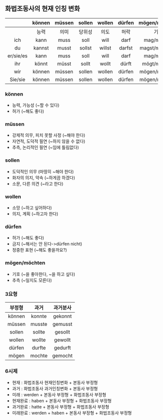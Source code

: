 ## 화법조동사의 현재 인칭 변화
||können|müssen|sollen|wollen|dürfen|mögen/möchten|
|:---:|:---:|:---:|:---:|:---:|:---:|:---:|
||능력|의미|당위성|의도|허락|기호|
|ich|kann|muss|soll|will|darf|mag/möchte|
|du|kannst|musst|sollst|willst|darfst|magst/möchtest|
|er/sie/es|kann|muss|soll|will|darf|mag/möchte|
|ihr|könnt|müsst|sollt|wollt|dürft|mögt/möchtet|
|wir|können|müssen|sollen|wollen|dürfen|mögen/möchten|
|Sie/sie|können|müssen|sollen|wollen|dürfen|mögen/möchten|
### können
- 능력, 가능성 (~할 수 있다)
- 허가 (~해도 좋다)
### müssen
- 강제적 의무, 피치 못할 사정 (~해야 한다)
- 자연적, 도덕적 필연 (~하지 않을 수 없다)
- 추측, 논리적인 필연 (~임에 틀림없다)
### sollen
- 도덕적인 의무 (마땅히 ~해야 한다)
- 화자의 의지, 약속 (~하게끔 하겠다)
- 소문, 다른 의견 (~라고 한다)
### wollen
- 소망 (~하고 싶어하다)
- 의지, 계획 (~하고자 한다)
### dürfen
- 허가 (~해도 좋다)
- 금지 (~해서는 안 된다->dürfen nicht)
- 정중한 표현 (~해도 좋을까요?)
### mögen/möchten
- 기호 (~을 좋아한다, ~을 하고 싶다)
- 추측 (~일지도 모른다)

### 3요형
|부정형|과거|과거분사|
|:---:|:---:|:---:|
|können|konnte|gekonnt|
|müssen|musste|gemusst|
|sollen|sollte|gesollt|
|wollen|wollte|gewollt|
|dürfen|durfte|gedurft|
|mögen|mochte|gemocht|

### 6시제
- 현재 : 화법조동사 현재인칭변화 + 본동사 부정형
- 과거 : 화법조동사 과거인칭변화 + 본동사 부정형
- 미래 : werden + 본동사 부정형 + 화법조동사 부정형
- 현재완료 : haben + 본동사 부정형 + 화법조동사 부정형
- 과거완료 : hatte + 본동사 부정형 + 화법조동사 부정형
- 미래완료 : werden + haben + 본동사 부정형 + 화법조동사 부정형